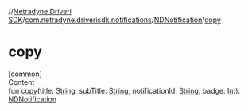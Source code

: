 //[Netradyne Driveri SDK](../../index.md)/[com.netradyne.driverisdk.notifications](../index.md)/[NDNotification](index.md)/[copy](copy.md)



# copy  
[common]  
Content  
fun [copy](copy.md)(title: [String](https://kotlinlang.org/api/latest/jvm/stdlib/kotlin/-string/index.html), subTitle: [String](https://kotlinlang.org/api/latest/jvm/stdlib/kotlin/-string/index.html), notificationId: [String](https://kotlinlang.org/api/latest/jvm/stdlib/kotlin/-string/index.html), badge: [Int](https://kotlinlang.org/api/latest/jvm/stdlib/kotlin/-int/index.html)): [NDNotification](index.md)  



